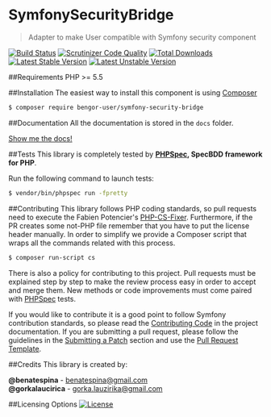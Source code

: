 # SymfonySecurityBridge
> Adapter to make User compatible with Symfony security component

[![Build Status](https://travis-ci.org/BenGorUser/SymfonySecurityBridge.svg?branch=master)](https://travis-ci.org/BenGorUser/SymfonySecurityBridge)
[![Scrutinizer Code Quality](https://scrutinizer-ci.com/g/BenGorUser/SymfonySecurityBridge/badges/quality-score.png?b=master)](https://scrutinizer-ci.com/g/BenGorUser/SymfonySecurityBridge/?branch=master)
[![Total Downloads](https://poser.pugx.org/bengor-user/symfony-security-bridge/downloads)](https://packagist.org/packages/bengor-user/symfony-security-bridge/)
[![Latest Stable Version](https://poser.pugx.org/bengor-user/symfony-security-bridge//v/stable.svg)](https://packagist.org/packages/bengor-user/symfony-security-bridge/)
[![Latest Unstable Version](https://poser.pugx.org/bengor-user/symfony-security-bridge//v/unstable.svg)](https://packagist.org/packages/bengor-user/symfony-security-bridge/)

##Requirements
PHP >= 5.5

##Installation
The easiest way to install this component is using [Composer][6]
```bash
$ composer require bengor-user/symfony-security-bridge
```

##Documentation
All the documentation is stored in the `docs` folder.

[Show me the docs!](docs/index.md)

##Tests
This library is completely tested by **[PHPSpec][1], SpecBDD framework for PHP**.

Run the following command to launch tests:
```bash
$ vendor/bin/phpspec run -fpretty
```

##Contributing
This library follows PHP coding standards, so pull requests need to execute the Fabien Potencier's [PHP-CS-Fixer][5].
Furthermore, if the PR creates some not-PHP file remember that you have to put the license header manually. In order
to simplify we provide a Composer script that wraps all the commands related with this process.
```bash
$ composer run-script cs
```

There is also a policy for contributing to this project. Pull requests must be explained step by step to make the
review process easy in order to accept and merge them. New methods or code improvements must come paired with
[PHPSpec][1] tests.

If you would like to contribute it is a good point to follow Symfony contribution standards, so please read the
[Contributing Code][2] in the project documentation. If you are submitting a pull request, please follow the guidelines
in the [Submitting a Patch][3] section and use the [Pull Request Template][4].

##Credits
This library is created by:
>
**@benatespina** - [benatespina@gmail.com](mailto:benatespina@gmail.com)<br>
**@gorkalaucirica** - [gorka.lauzirika@gmail.com](mailto:gorka.lauzirika@gmail.com)

##Licensing Options
[![License](https://poser.pugx.org/bengor-user/symfony-security-bridge//license.svg)](https://github.com/BenGorUser/SymfonySecurityBridge/blob/master/LICENSE)

[1]: http://www.phpspec.net/
[2]: http://symfony.com/doc/current/contributing/code/index.html
[3]: http://symfony.com/doc/current/contributing/code/patches.html#check-list
[4]: http://symfony.com/doc/current/contributing/code/patches.html#make-a-pull-request
[5]: http://cs.sensiolabs.org/
[6]: http://getcomposer.org
